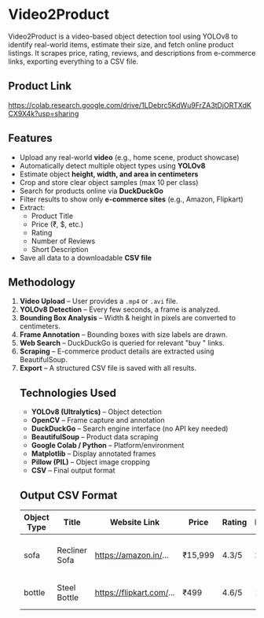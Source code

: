 # Video2Product
Video2Product is a video-based object detection tool using YOLOv8 to identify real-world items, estimate their size, and fetch online product listings. It scrapes price, rating, reviews, and descriptions from e-commerce links, exporting everything to a CSV file.

## Product Link
https://colab.research.google.com/drive/1LDebrc5KdWu9FrZA3tDjORTXdKCX9X4k?usp=sharing

##  Features

- Upload any real-world **video** (e.g., home scene, product showcase)
- Automatically detect multiple object types using **YOLOv8**
- Estimate object **height, width, and area in centimeters**
- Crop and store clear object samples (max 10 per class)
- Search for products online via **DuckDuckGo**
- Filter results to show only **e-commerce sites** (e.g., Amazon, Flipkart)
- Extract:
  - Product Title
  - Price (₹, $, etc.)
  - Rating
  - Number of Reviews
  - Short Description
- Save all data to a downloadable **CSV file**

##  Methodology

1. **Video Upload** – User provides a `.mp4` or `.avi` file.
2. **YOLOv8 Detection** – Every few seconds, a frame is analyzed.
3. **Bounding Box Analysis** – Width & height in pixels are converted to centimeters.
4. **Frame Annotation** – Bounding boxes with size labels are drawn.
5. **Web Search** – DuckDuckGo is queried for relevant "buy <object>" links.
6. **Scraping** – E-commerce product details are extracted using BeautifulSoup.
7. **Export** – A structured CSV file is saved with all results.

##  Technologies Used

- **YOLOv8 (Ultralytics)** – Object detection
- **OpenCV** – Frame capture and annotation
- **DuckDuckGo** – Search engine interface (no API key needed)
- **BeautifulSoup** – Product data scraping
- **Google Colab / Python** – Platform/environment
- **Matplotlib** – Display annotated frames
- **Pillow (PIL)** – Object image cropping
- **CSV** – Final output format

##  Output CSV Format

| Object Type | Title | Website Link | Price | Rating | Reviews | Description |
|-------------|-------|---------------|--------|--------|----------|-------------|
| sofa | Recliner Sofa | https://amazon.in/... | ₹15,999 | 4.3/5 | 2345 | Plush fabric sofa ideal for living rooms |
| bottle | Steel Bottle | https://flipkart.com/... | ₹499 | 4.6/5 | 1280 | Stainless steel, BPA-free, 1L |



